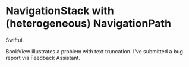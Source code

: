 #  NavigationStack with (heterogeneous) NavigationPath

Swiftui.

BookView illustrates a problem with text truncation. I've submitted a bug report via Feedback Assistant. 

